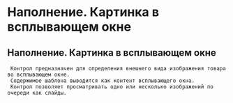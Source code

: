 ﻿---
description: 2.4.7
---
# Наполнение. Картинка в всплывающем окне
## Наполнение. Картинка в всплывающем окне
     Контрол предназначен для определения внешнего вида изображения товара во всплывающем окне. 
     Содержимое шаблона выводится как контент всплывающего окна.
     Контрол позволяет просматривать одно или несколько изображений по очереди как слайды.
     
